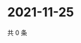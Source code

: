 # 2021-11-25

共 0 条

<!-- BEGIN WEIBO -->
<!-- 最后更新时间 Thu Nov 25 2021 01:16:05 GMT+0800 (China Standard Time) -->

<!-- END WEIBO -->
